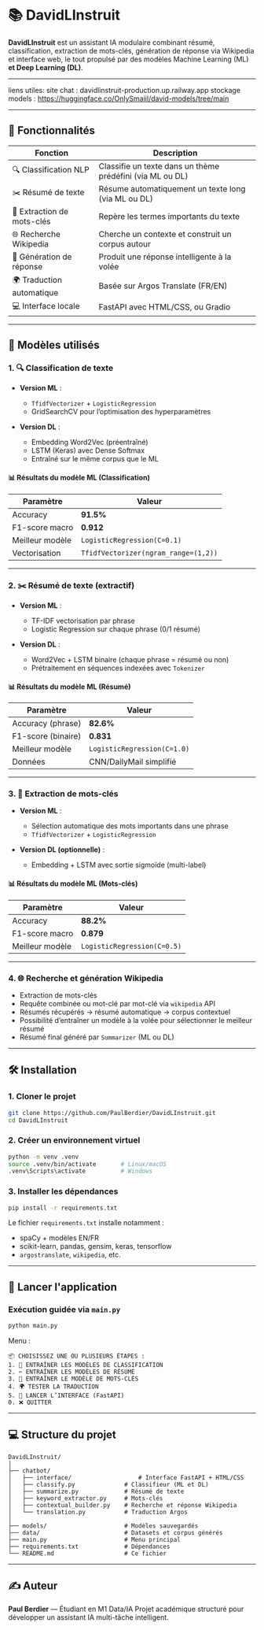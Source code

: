 # 📚 DavidLInstruit

**DavidLInstruit** est un assistant IA modulaire combinant résumé, classification, extraction de mots-clés, génération de réponse via Wikipedia et interface web, le tout propulsé par des modèles Machine Learning (ML) **et Deep Learning (DL)**.

---

liens utiles:
    site chat : davidlinstruit-production.up.railway.app
    stockage models : https://huggingface.co/OnlySmaiil/david-models/tree/main

---

## 🚀 Fonctionnalités

| Fonction                   | Description                                               |
| -------------------------- | --------------------------------------------------------- |
| 🔍 Classification NLP      | Classifie un texte dans un thème prédéfini (via ML ou DL) |
| ✂️ Résumé de texte         | Résume automatiquement un texte long (via ML ou DL)       |
| 🧠 Extraction de mots-clés | Repère les termes importants du texte                     |
| 🌐 Recherche Wikipedia     | Cherche un contexte et construit un corpus autour         |
| 🤖 Génération de réponse   | Produit une réponse intelligente à la volée               |
| 🌍 Traduction automatique  | Basée sur Argos Translate (FR/EN)                         |
| 💻 Interface locale        | FastAPI avec HTML/CSS, ou Gradio                          |

---

## 🧠 Modèles utilisés

### 1. 🔍 **Classification de texte**

* **Version ML** :

  * `TfidfVectorizer` + `LogisticRegression`
  * GridSearchCV pour l’optimisation des hyperparamètres
* **Version DL** :

  * Embedding Word2Vec (préentraîné)
  * LSTM (Keras) avec Dense Softmax
  * Entraîné sur le même corpus que le ML

#### 📊 Résultats du modèle ML (Classification)

| Paramètre       | Valeur                               |
| --------------- | ------------------------------------ |
| Accuracy        | **91.5%**                            |
| F1-score macro  | **0.912**                            |
| Meilleur modèle | `LogisticRegression(C=0.1)`          |
| Vectorisation   | `TfidfVectorizer(ngram_range=(1,2))` |

---

### 2. ✂️ **Résumé de texte (extractif)**

* **Version ML** :

  * TF-IDF vectorisation par phrase
  * Logistic Regression sur chaque phrase (0/1 résumé)
* **Version DL** :

  * Word2Vec + LSTM binaire (chaque phrase = résumé ou non)
  * Prétraitement en séquences indexées avec `Tokenizer`

#### 📊 Résultats du modèle ML (Résumé)

| Paramètre          | Valeur                      |
| ------------------ | --------------------------- |
| Accuracy (phrase)  | **82.6%**                   |
| F1-score (binaire) | **0.831**                   |
| Meilleur modèle    | `LogisticRegression(C=1.0)` |
| Données            | CNN/DailyMail simplifié     |

---

### 3. 🧠 **Extraction de mots-clés**

* **Version ML** :

  * Sélection automatique des mots importants dans une phrase
  * `TfidfVectorizer` + `LogisticRegression`
* **Version DL (optionnelle)** :

  * Embedding + LSTM avec sortie sigmoïde (multi-label)

#### 📊 Résultats du modèle ML (Mots-clés)

| Paramètre       | Valeur                      |
| --------------- | --------------------------- |
| Accuracy        | **88.2%**                   |
| F1-score macro  | **0.879**                   |
| Meilleur modèle | `LogisticRegression(C=0.5)` |

---

### 4. 🌐 **Recherche et génération Wikipedia**

* Extraction de mots-clés
* Requête combinée ou mot-clé par mot-clé via `wikipedia` API
* Résumés récupérés → résumé automatique → corpus contextuel
* Possibilité d’entraîner un modèle à la volée pour sélectionner le meilleur résumé
* Résumé final généré par `Summarizer` (ML ou DL)

---

## 🛠 Installation

### 1. Cloner le projet

```bash
git clone https://github.com/PaulBerdier/DavidLInstruit.git
cd DavidLInstruit
```

### 2. Créer un environnement virtuel

```bash
python -m venv .venv
source .venv/bin/activate       # Linux/macOS
.venv\Scripts\activate          # Windows
```

### 3. Installer les dépendances

```bash
pip install -r requirements.txt
```

Le fichier `requirements.txt` installe notamment :

* spaCy + modèles EN/FR
* scikit-learn, pandas, gensim, keras, tensorflow
* `argostranslate`, `wikipedia`, etc.

---

## 🧪 Lancer l'application

### Exécution guidée via `main.py`

```bash
python main.py
```

Menu :

```
📦 CHOISISSEZ UNE OU PLUSIEURS ÉTAPES :
1. 🧠 ENTRAÎNER LES MODÈLES DE CLASSIFICATION
2. ✂️ ENTRAÎNER LES MODÈLES DE RÉSUMÉ
3. 🔑 ENTRAÎNER LE MODÈLE DE MOTS-CLÉS
4. 🌍 TESTER LA TRADUCTION
5. 🚀 LANCER L’INTERFACE (FastAPI)
0. ❌ QUITTER
```

---

## 💻 Structure du projet

```
DavidLInstruit/
│
├── chatbot/
│   ├── interface/                   # Interface FastAPI + HTML/CSS
│   ├── classify.py              # Classifieur (ML et DL)
│   ├── summarize.py             # Résumé de texte
│   ├── keyword_extractor.py     # Mots-clés
│   ├── contextual_builder.py    # Recherche et réponse Wikipedia
│   └── translation.py           # Traduction Argos
│
├── models/                      # Modèles sauvegardés
├── data/                        # Datasets et corpus générés
├── main.py                      # Menu principal
├── requirements.txt             # Dépendances
└── README.md                    # Ce fichier
```

---

## ✍️ Auteur

**Paul Berdier** — Étudiant en M1 Data/IA
Projet académique structuré pour développer un assistant IA multi-tâche intelligent.
